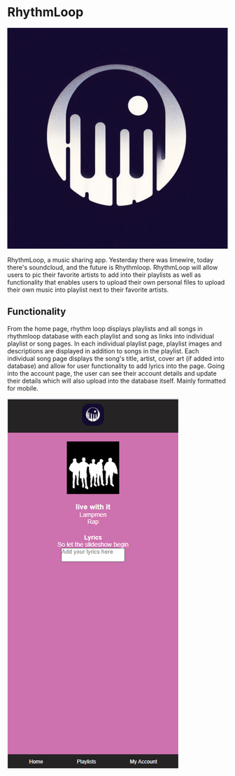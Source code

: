 # RhythmLoop # 

![Logo](<client/images/RhythmLoop Logo.png>)

RhythmLoop, a music sharing app. Yesterday there was limewire, today there's soundcloud, and the future is Rhythmloop. RhythmLoop will allow users to pic their favorite artists to add into their playlists as well as functionality that enables users to upload their own personal files to upload their own music into playlist next to their favorite artists. 

## Functionality ##

From the home page, rhythm loop displays playlists and all songs in rhythmloop database with each playlist and song as links into individual playlist or song pages. In each individual playlist page, playlist images and descriptions are displayed in addition to songs in the playlist. Each individual song page displays the song's title, artist, cover art (if added into database) and allow for user functionality to add lyrics into the page. Going into the account page, the user can see their account details and update their details which will also upload into the database itself. Mainly formatted for mobile.

![screenshot](<client/images/Screenshot 2024-10-24 123903.png>)
